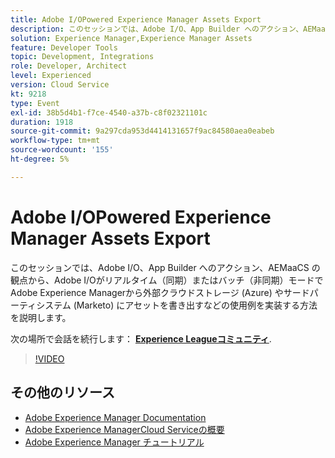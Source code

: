 ```yaml
---
title: Adobe I/OPowered Experience Manager Assets Export
description: このセッションでは、Adobe I/O、App Builder へのアクション、AEMaaCS の観点から、Adobe I/Oがリアルタイム（同期）またはバッチ（非同期）モードでAdobe Experience Managerから外部クラウドストレージ (Azure) やサードパーティシステム (Marketo) にアセットを書き出すなどの使用例を実装する方法を説明します。
solution: Experience Manager,Experience Manager Assets
feature: Developer Tools
topic: Development, Integrations
role: Developer, Architect
level: Experienced
version: Cloud Service
kt: 9218
type: Event
exl-id: 38b5d4b1-f7ce-4540-a37b-c8f02321101c
duration: 1918
source-git-commit: 9a297cda953d4414131657f9ac84580aea0eabeb
workflow-type: tm+mt
source-wordcount: '155'
ht-degree: 5%

---
```


# Adobe I/OPowered Experience Manager Assets Export

このセッションでは、Adobe I/O、App Builder へのアクション、AEMaaCS の観点から、Adobe I/Oがリアルタイム（同期）またはバッチ（非同期）モードでAdobe Experience Managerから外部クラウドストレージ (Azure) やサードパーティシステム (Marketo) にアセットを書き出すなどの使用例を実装する方法を説明します。

次の場所で会話を続行します： **[Experience Leagueコミュニティ](https://adobe.ly/3mkDXo6)**.

>[!VIDEO](https://video.tv.adobe.com/v/337842/?quality=12&learn=on&hidetitle=true)

## その他のリソース

- [Adobe Experience Manager Documentation](https://experienceleague.adobe.com/docs/experience-manager-cloud-service.html?lang=ja)
- [Adobe Experience ManagerCloud Serviceの概要](https://experienceleague.adobe.com/docs/experience-manager-cloud-service/overview/home.html?lang=ja)
- [Adobe Experience Manager チュートリアル](https://experienceleague.adobe.com/docs/experience-manager-tutorials.html?lang=ja)
